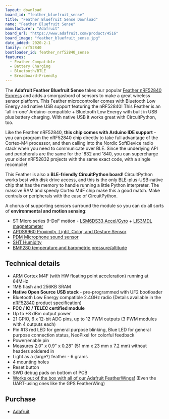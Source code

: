 ```yaml
---
layout: download
board_id: "feather_bluefruit_sense"
title: "Feather Bluefruit Sense Download"
name: "Feather Bluefruit Sense"
manufacturer: "Adafruit"
board_url: "https://www.adafruit.com/product/4516"
board_image: "feather_bluefruit_sense.jpg"
date_added: 2020-2-1
family: nrf52840
bootloader_id: feather_nrf52840_sense
features:
  - Feather-Compatible
  - Battery Charging
  - Bluetooth/BTLE
  - Breadboard-Friendly
---
```


The **Adafruit Feather Bluefruit Sense** takes our popular [Feather nRF52840 Express](https://www.adafruit.com/product/4062) and adds a smorgasbord of sensors to make a great wireless sensor platform. This Feather microcontroller comes with Bluetooth Low Energy and native USB support featuring the nRF52840!  This Feather is an 'all-in-one' Arduino-compatible + Bluetooth Low Energy with built in USB plus battery charging. With native USB it works great with CircuitPython, too.

Like the Feather nRF52840, **this chip comes with Arduino IDE support** - you can program the nRF52840 chip directly to take full advantage of the Cortex-M4 processor, and then calling into the Nordic SoftDevice radio stack when you need to communicate over BLE. Since the underlying API and peripherals are the same for the '832 and '840, you can supercharge your older nRF52832 projects with the same exact code, with a single recompile!

This Feather is also a **BLE-friendly CircuitPython board**! CircuitPython works best with disk drive access, and this is the only BLE-plus-USB-native chip that has the memory to handle running a little Python interpreter. The massive RAM and speedy Cortex M4F chip make this a good match. Make centrals or peripherals with the ease of CircuitPython.

A chorus of supporting sensors surround the module so you can do all sorts of **environmental and motion sensing**:

 * ST Micro series 9-DoF motion - [LSM6DS33 Accel/Gyro](https://www.adafruit.com/product/4480) + [LIS3MDL magnetometer](http://www.adafruit.com/product/4479)
 * [APDS9960 Proximity, Light, Color, and Gesture Sensor](https://www.adafruit.com/product/3595)
 * [PDM Microphone sound sensor](https://www.adafruit.com/product/3492)
 * [SHT Humidity](https://www.adafruit.com/product/4099)
 * [BMP280 temperature and barometric pressure/altitude](https://www.adafruit.com/product/2651)

## Technical details

 * ARM Cortex M4F (with HW floating point acceleration) running at 64MHz
 * 1MB flash and 256KB SRAM
 * **Native Open Source USB stack** - pre-programmed with UF2 bootloader
 * Bluetooth Low Energy compatible 2.4GHz radio (Details available in the [nRF52840](https://www.nordicsemi.com/Products/Low-power-short-range-wireless/nRF52840) product specification)
 * **FCC / IC / TELEC certified module**
 * Up to +8 dBm output power
 * 21 GPIO, 6 x 12-bit ADC pins, up to 12 PWM outputs (3 PWM modules with 4 outputs each)
 * Pin #13 red LED for general purpose blinking, Blue LED for general purpose connection status, NeoPixel for colorful feedback
 * Power/enable pin
 * Measures 2.0" x 0.9" x 0.28" (51 mm x 23 mm x 7.2 mm) without headers soldered in
 * Light as a (large?) feather - 6 grams
 * 4 mounting holes
 * Reset button
 * SWD debug pads on bottom of PCB
 * [Works out of the box with all of our Adafruit FeatherWings!](https://www.adafruit.com/categories/814) (Even the UART-using ones like the GPS FeatherWing)

## Purchase

* [Adafruit](https://www.adafruit.com/product/4516)
